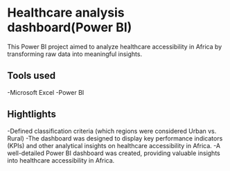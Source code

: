 # Healthcare analysis dashboard(Power BI)
This Power BI project aimed to analyze healthcare accessibility in Africa by transforming raw
data into meaningful insights.

## Tools used
-Microsoft Excel
-Power BI

## Hightlights
-Defined classification criteria (which regions were considered Urban vs. Rural)
-The dashboard was designed to display key performance indicators
(KPIs) and other analytical insights on healthcare accessibility in Africa.
-A well-detailed Power BI dashboard was created, providing
valuable insights into healthcare accessibility in Africa.
